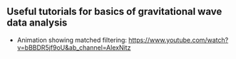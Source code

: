 ## Useful tutorials for basics of gravitational wave data analysis

 - Animation showing matched filtering: https://www.youtube.com/watch?v=bBBDR5jf9oU&ab_channel=AlexNitz
